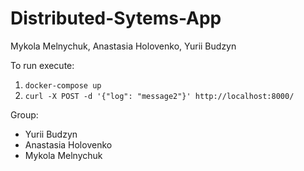 # Distributed-Sytems-App

Mykola Melnychuk, Anastasia Holovenko, Yurii Budzyn

To run execute:
1. ```docker-compose up```
2. ```curl -X POST -d '{"log": "message2"}' http://localhost:8000/```

Group:
* Yurii Budzyn
* Anastasia Holovenko
* Mykola Melnychuk
